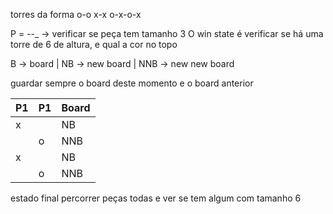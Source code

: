torres da forma 
o-o
x-x
o-x-o-x

P = _-_-_ -> verificar se peça tem tamanho 3
O win state é verificar se há uma torre de 6 de altura, e qual a cor no topo


B -> board
|
NB -> new board
|
NNB -> new new board

guardar sempre o board deste momento e o board anterior

| P1 | P1 | Board |
| --- | --- | --- |
| x   | | NB |
| | o| NNB |
| x   | | NB |
| | o| NNB |



estado final 
percorrer peças todas e ver se tem algum com tamanho 6